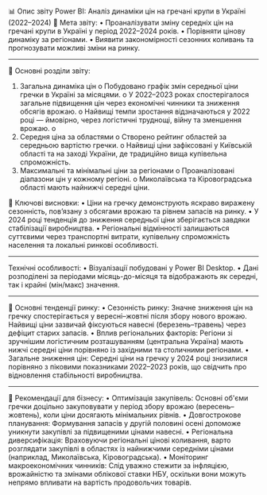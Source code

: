 📊 Опис звіту Power BI: Аналіз динаміки цін на гречані крупи в Україні (2022–2024)
🎯 Мета звіту:
•	Проаналізувати зміну середніх цін на гречані крупи в Україні у період 2022–2024 років.
•	Порівняти цінову динаміку за регіонами.
•	Виявити закономірності сезонних коливань та прогнозувати можливі зміни на ринку.
________________________________________
🔹 Основні розділи звіту:
1.	Загальна динаміка цін
o	Побудовано графік змін середньої ціни гречки в Україні за місяцями.
o	У 2022–2023 роках спостерігалося загальне підвищення цін через економічні чинники та зниження обсягів врожаю.
o	Найвищі темпи зростання відзначаються у 2022 році — ймовірно, через логістичні труднощі, війну та зменшення врожаю.
o	
2.	Середня ціна за областями
o	Створено рейтинг областей за середньою вартістю гречки.
o	Найвищі ціни зафіксовані у Київській області та на заході України, де традиційно вища купівельна спроможність.
3.	Максимальні та мінімальні ціни за регіонами
o	Проаналізовані діапазони цін у кожному регіоні.
o	Миколаївська та Кіровоградська області мають найнижчі середні ціни.


📎 Ключові висновки:
•	Ціни на гречку демонструють яскраво виражену сезонність, пов’язану з обсягами врожаю та рівнем запасів на ринку.
•	У 2024 році тенденція до зниження середньої ціни зберігається завдяки стабілізації виробництва.
•	Регіональні відмінності залишаються суттєвими через транспортні витрати, купівельну спроможність населення та локальні ринкові особливості.
________________________________________
Технічні особливості:
•	Візуалізації побудовані у Power BI Desktop.
•	Дані розподілені за періодами місяць-до-місяця та відображають як середні, так і крайні (мін/макс) значення.
________________________________________
🔹 Основні тенденції ринку:
•	Сезонність ринку:
Значне зниження цін на гречку спостерігається у вересні–жовтні після збору нового врожаю. Найвищі ціни зазвичай фіксуються навесні (березень–травень) через дефіцит старих запасів.
•	Вплив регіональних факторів:
Регіони зі зручнішим логістичним розташуванням (центральна Україна) мають нижчі середні ціни порівняно із західними та столичними регіонами.
•	Загальне зниження цін:
Середні ціни на гречку у 2024 році знизилися порівняно з піковими показниками 2022–2023 років, що свідчить про відновлення стабільності виробництва.
________________________________________
🔹 Рекомендації для бізнесу:
•	Оптимізація закупівель:
Основні об'єми гречки доцільно закуповувати у період збору врожаю (вересень–жовтень), коли ціни досягають мінімальних рівнів.
•	Довгострокове планування:
Формування запасів у другій половині осені допоможе уникнути закупівлі за підвищеними цінами навесні.
•	Регіональна диверсифікація:
Враховуючи регіональні цінові коливання, варто розглядати закупівлі в областях із найнижчими середніми цінами (наприклад, Миколаївська, Кіровоградська).
•	Моніторинг макроекономічних чинників:
Слід уважно стежити за інфляцією, врожайністю та змінами облікової ставки НБУ, оскільки вони можуть непрямо впливати на вартість продовольчих товарів.
